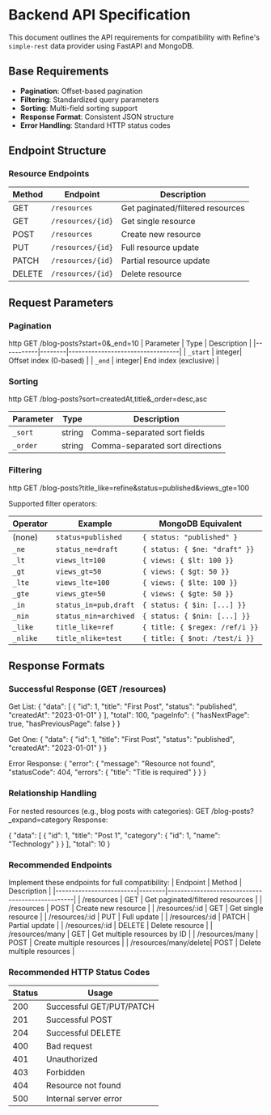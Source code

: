 # Backend API Specification

This document outlines the API requirements for compatibility with Refine's `simple-rest` data provider using FastAPI and MongoDB.

## Base Requirements
- **Pagination**: Offset-based pagination
- **Filtering**: Standardized query parameters
- **Sorting**: Multi-field sorting support
- **Response Format**: Consistent JSON structure
- **Error Handling**: Standard HTTP status codes

## Endpoint Structure

### Resource Endpoints
| Method | Endpoint              | Description                     |
|--------|-----------------------|---------------------------------|
| GET    | `/resources`          | Get paginated/filtered resources|
| GET    | `/resources/{id}`     | Get single resource             |
| POST   | `/resources`          | Create new resource             |
| PUT    | `/resources/{id}`     | Full resource update            |
| PATCH  | `/resources/{id}`     | Partial resource update         |
| DELETE | `/resources/{id}`     | Delete resource                 |

## Request Parameters

### Pagination
http
GET /blog-posts?start=0&_end=10
| Parameter | Type   | Description                      |
|-----------|--------|----------------------------------|
| `_start`  | integer| Offset index (0-based)          |
| `_end`    | integer| End index (exclusive)            |

### Sorting
http
GET /blog-posts?sort=createdAt,title&_order=desc,asc

| Parameter | Type   | Description                      |
|-----------|--------|----------------------------------|
| `_sort`   | string | Comma-separated sort fields      |
| `_order`  | string | Comma-separated sort directions  |

### Filtering
http
GET /blog-posts?title_like=refine&status=published&views_gte=100

Supported filter operators:

| Operator | Example              | MongoDB Equivalent           |
|----------|----------------------|------------------------------|
| (none)   | `status=published`   | `{ status: "published" }`    |
| `_ne`    | `status_ne=draft`    | `{ status: { $ne: "draft" }}`|
| `_lt`    | `views_lt=100`       | `{ views: { $lt: 100 }}`     |
| `_gt`    | `views_gt=50`        | `{ views: { $gt: 50 }}`      |
| `_lte`   | `views_lte=100`      | `{ views: { $lte: 100 }}`    |
| `_gte`   | `views_gte=50`       | `{ views: { $gte: 50 }}`     |
| `_in`    | `status_in=pub,draft`| `{ status: { $in: [...] }}`   |
| `_nin`   | `status_nin=archived`| `{ status: { $nin: [...] }}`  |
| `_like`  | `title_like=ref`     | `{ title: { $regex: /ref/i }}`|
| `_nlike` | `title_nlike=test`   | `{ title: { $not: /test/i }}` |




## Response Formats

### Successful Response (GET /resources)

Get List:
{
  "data": [
    {
      "id": 1,
      "title": "First Post",
      "status": "published",
      "createdAt": "2023-01-01"
    }
  ],
  "total": 100,
  "pageInfo": {
    "hasNextPage": true,
    "hasPreviousPage": false
  }
}

Get One:
{
  "data": {
    "id": 1,
    "title": "First Post",
    "status": "published",
    "createdAt": "2023-01-01"
  }
}

Error Response:
{
  "error": {
    "message": "Resource not found",
    "statusCode": 404,
    "errors": {
      "title": "Title is required"
    }
  }
}

### Relationship Handling
For nested resources (e.g., blog posts with categories):
GET /blog-posts?_expand=category
Response:

{
  "data": [
    {
      "id": 1,
      "title": "Post 1",
      "category": {
        "id": 1,
        "name": "Technology"
      }
    }
  ],
  "total": 10
}

###  Recommended Endpoints
Implement these endpoints for full compatibility:
| Endpoint | Method | Description |
|-------------------------|--------|-------------------------------------------------|
| /resources | GET | Get paginated/filtered resources |
| /resources | POST | Create new resource |
| /resources/:id | GET | Get single resource |
| /resources/:id | PUT | Full update |
| /resources/:id | PATCH | Partial update |
| /resources/:id | DELETE | Delete resource |
| /resources/many | GET | Get multiple resources by ID |
| /resources/many | POST | Create multiple resources |
| /resources/many/delete| POST | Delete multiple resources |


###  Recommended HTTP Status Codes
| Status | Usage |
|--------|----------------------------------------|
| 200 | Successful GET/PUT/PATCH |
| 201 | Successful POST |
| 204 | Successful DELETE |
| 400 | Bad request |
| 401 | Unauthorized |
| 403 | Forbidden |
| 404 | Resource not found |
| 500 | Internal server error |